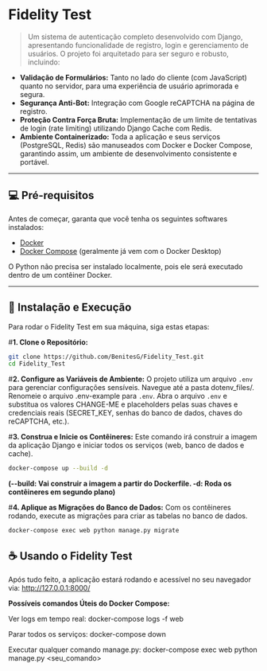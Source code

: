 # Fidelity Test

> Um sistema de autenticação completo desenvolvido com Django, apresentando funcionalidade de registro, login e gerenciamento de usuários. O projeto foi arquitetado para ser seguro e robusto, incluindo:

-   **Validação de Formulários:** Tanto no lado do cliente (com JavaScript) quanto no servidor, para uma experiência de usuário aprimorada e segura.
-   **Segurança Anti-Bot:** Integração com Google reCAPTCHA na página de registro.
-   **Proteção Contra Força Bruta:** Implementação de um limite de tentativas de login (rate limiting) utilizando Django Cache com Redis.
-   **Ambiente Containerizado:** Toda a aplicação e seus serviços (PostgreSQL, Redis) são manuseados com Docker e Docker Compose, garantindo assim, um ambiente de desenvolvimento consistente e portável.

---

## 💻 Pré-requisitos

Antes de começar, garanta que você tenha os seguintes softwares instalados:

-   [Docker](https://www.docker.com/products/docker-desktop/)
-   [Docker Compose](https://docs.docker.com/compose/install/) (geralmente já vem com o Docker Desktop)

O Python não precisa ser instalado localmente, pois ele será executado dentro de um contêiner Docker.

---

## 🚀 Instalação e Execução

Para rodar o Fidelity Test em sua máquina, siga estas etapas:

#**1. Clone o Repositório:**
```bash
git clone https://github.com/BenitesG/Fidelity_Test.git
cd Fidelity_Test
```

#**2. Configure as Variáveis de Ambiente:**
O projeto utiliza um arquivo `.env` para gerenciar configurações sensíveis.
Navegue até a pasta dotenv_files/.
Renomeie o arquivo .env-example para `.env`.
Abra o arquivo `.env` e substitua os valores CHANGE-ME e placeholders pelas suas chaves e credenciais reais (SECRET_KEY, senhas do banco de dados, chaves do reCAPTCHA, etc.).

#**3. Construa e Inicie os Contêineres:**
Este comando irá construir a imagem da aplicação Django e iniciar todos os serviços (web, banco de dados e cache).
```bash
docker-compose up --build -d 
``` 
**(--build: Vai construir a imagem a partir do Dockerfile. -d: Roda os contêineres em segundo plano)**

#**4. Aplique as Migrações do Banco de Dados:**
Com os contêineres rodando, execute as migrações para criar as tabelas no banco de dados.

```bash
docker-compose exec web python manage.py migrate
```

## ☕ Usando o Fidelity Test
Após tudo feito, a aplicação estará rodando e acessível no seu navegador via: http://127.0.0.1:8000/

**Possíveis comandos Úteis do Docker Compose:**

Ver logs em tempo real: docker-compose logs -f web

Parar todos os serviços: docker-compose down

Executar qualquer comando manage.py: docker-compose exec web python manage.py <seu_comando>

